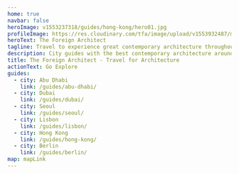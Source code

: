 ```yaml
---
home: true
navbar: false
heroImage: v1553237318/guides/hong-kong/hero01.jpg
profileImage: https://res.cloudinary.com/tfa/image/upload/v1553932487/misc/IMG_5253-1100x1467-anno.jpg
heroText: The Foreign Architect
tagline: Travel to experience great contemporary architecture throughout the world.
description: City guides with the best contemporary architecture around the world. Written by an architect for architecture lovers.
title: The Foreign Architect - Travel for Architecture
actionText: Go Explore
guides:
  - city: Abu Dhabi
    link: /guides/abu-dhabi/
  - city: Dubai
    link: /guides/dubai/
  - city: Seoul
    link: /guides/seoul/
  - city: Lisbon
    link: /guides/lisbon/
  - city: Hong Kong
    link: /guides/hong-kong/
  - city: Berlin
    link: /guides/berlin/
map: mapLink
---
```

